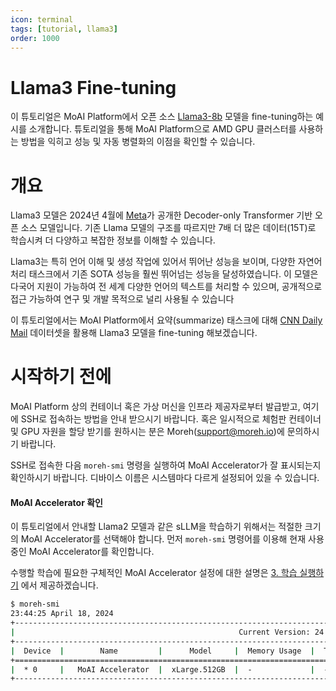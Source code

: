 ```yaml
---
icon: terminal
tags: [tutorial, llama3]
order: 1000
---
```


# Llama3 Fine-tuning

이 튜토리얼은 MoAI Platform에서 오픈 소스 [Llama3-8b](https://huggingface.co/meta-llama/Meta-Llama-3-8B) 모델을 fine-tuning하는 예시를 소개합니다. 튜토리얼을 통해 MoAI Platform으로 AMD GPU 클러스터를 사용하는 방법을 익히고 성능 및 자동 병렬화의 이점을 확인할 수 있습니다.

# 개요

Llama3 모델은 2024년 4월에 [Meta](https://about.meta.com/)가 공개한 Decoder-only Transformer 기반 오픈 소스 모델입니다. 기존 Llama 모델의 구조를 따르지만 7배 더 많은 데이터(15T)로 학습시켜 더 다양하고 복잡한 정보를 이해할 수 있습니다.

Llama3는 특히 언어 이해 및 생성 작업에 있어서 뛰어난 성능을 보이며, 다양한 자연어 처리 태스크에서 기존 SOTA 성능을 훨씬 뛰어넘는 성능을 달성하였습니다. 이 모델은 다국어 지원이 가능하여 전 세계 다양한 언어의 텍스트를 처리할 수 있으며, 공개적으로 접근 가능하여 연구 및 개발 목적으로 널리 사용될 수 있습니다

이 튜토리얼에서는 MoAI Platform에서 요약(summarize) 태스크에 대해 [CNN Daily Mail](https://huggingface.co/datasets/cnn_dailymail) 데이터셋을 활용해 Llama3 모델을 fine-tuning 해보겠습니다.


# 시작하기 전에

MoAI Platform 상의 컨테이너 혹은 가상 머신을 인프라 제공자로부터 발급받고, 여기에 SSH로 접속하는 방법을 안내 받으시기 바랍니다.
혹은 일시적으로 체험판 컨테이너 및 GPU 자원을 할당 받기를 원하시는 분은 Moreh(support@moreh.io)에 문의하시기 바랍니다.

SSH로 접속한 다음 `moreh-smi` 명령을 실행하여 MoAI Accelerator가 잘 표시되는지 확인하시기 바랍니다. 디바이스 이름은 시스템마다 다르게 설정되어 있을 수 있습니다.

#### MoAI Accelerator 확인

이 튜토리얼에서 안내할 Llama2 모델과 같은 sLLM을 학습하기 위해서는 적절한 크기의 MoAI Accelerator를 선택해야 합니다. 먼저 `moreh-smi` 명령어를 이용해 현재 사용중인 MoAI Accelerator를 확인합니다. 

수행할 학습에 필요한 구체적인 MoAI Accelerator 설정에 대한 설명은 [3. 학습 실행하기](3_학습_실행하기.md) 에서 제공하겠습니다. 

```bash
$ moreh-smi
23:44:25 April 18, 2024
+---------------------------------------------------------------------------------------------------+
|                                                  Current Version: 24.2.0  Latest Version: 24.3.0  |
+---------------------------------------------------------------------------------------------------+
|  Device  |        Name         |      Model     |  Memory Usage  |  Total Memory  |  Utilization  |
+===================================================================================================+
|  * 0     |   MoAI Accelerator  |  xLarge.512GB  |  -             |  -             |  -            |
+---------------------------------------------------------------------------------------------------+
```

